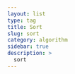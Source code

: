 ```yaml
---
layout: list
type: tag
title: Sort
slug: sort
category: algorithm
sidebar: true
description: >
  sort
---
```

